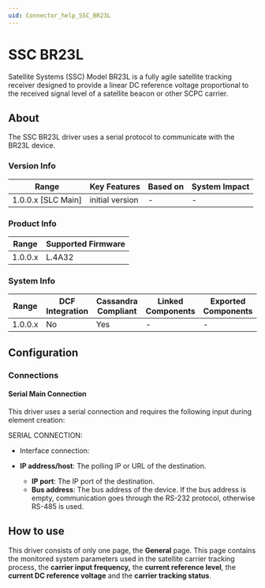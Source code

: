```yaml
---
uid: Connector_help_SSC_BR23L
---
```


# SSC BR23L

Satellite Systems (SSC) Model BR23L is a fully agile satellite tracking receiver designed to provide a linear DC reference voltage proportional to the received signal level of a satellite beacon or other SCPC carrier.

## About

The SSC BR23L driver uses a serial protocol to communicate with the BR23L device.

### Version Info

| **Range**            | **Key Features** | **Based on** | **System Impact** |
|----------------------|------------------|--------------|-------------------|
| 1.0.0.x \[SLC Main\] | initial version  | \-           | \-                |

### Product Info

| **Range** | **Supported Firmware** |
|-----------|------------------------|
| 1.0.0.x   | L.4A32                 |

### System Info

| **Range** | **DCF Integration** | **Cassandra Compliant** | **Linked Components** | **Exported Components** |
|-----------|---------------------|-------------------------|-----------------------|-------------------------|
| 1.0.0.x   | No                  | Yes                     | \-                    | \-                      |

## Configuration

### Connections

#### Serial Main Connection

This driver uses a serial connection and requires the following input during element creation:

SERIAL CONNECTION:

- Interface connection:

- **IP address/host**: The polling IP or URL of the destination.
  - **IP port**: The IP port of the destination.
  - **Bus address**: The bus address of the device. If the bus address is empty, communication goes through the RS-232 protocol, otherwise RS-485 is used.

## How to use

This driver consists of only one page, the **General** page. This page contains the monitored system parameters used in the satellite carrier tracking process, the **carrier input frequency,** the **current reference level**, the **current DC reference voltage** and the **carrier tracking status**.
